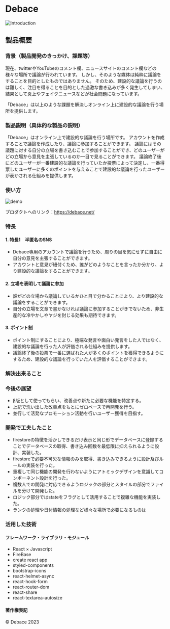 # Debace

![Introduction]()

## 製品概要
### 背景（製品開発のきっかけ、課題等）
現在、twitterやYouTubeのコメント欄、ニュースサイトのコメント欄などの様々な場所で議論が行われています。
しかし、そのような媒体は純粋に議論をすることを目的としたものではありません。
そのため、建設的な議論を行うのは難しく、注目を得ることを目的とした過激な書き込みが多く発生してしまい、結果として炎上やフェイクニュースなどが社会問題になっています。

「Debace」は以上のような課題を解決しオンライン上に建設的な議論を行う場所を提供します。


### 製品説明（具体的な製品の説明）
「Debace」はオンライン上で建設的な議論を行う場所です。
アカウントを作成することで議論を作成したり、議論に参加することができます。
議論にはその議題に対する自分の立場を書き込むことで参加することができ、どのユーザーがどの立場から意見を主張しているのか一目で見ることができます。
議論終了後にどのユーザーが一番建設的な議論を行っていたか投票によって決定し、一番得票したユーザーに多くのポイントを与えることで建設的な議論を行ったユーザーが表かされる仕組みを提供します。


### 使い方
![demo]()

  
プロダクトへのリンク：https://debace.net/

### 特長
#### 1. 特長1　半匿名のSNS
- Debace専用のアカウントで議論を行うため、周りの目を気にせずに自由に自分の意見を主張することができます。
- アカウントと意見が紐付くため、誰がどのようなことを言ったか分かり、より建設的な議論をすることができます。

#### 2. 立場を表明して議論に参加
- 誰がどの立場から議論しているかひと目で分かることにより、より建設的な議論をすることができます。
- 自分の立場を文章で書かなければ議論に参加することがきでないため、非生産的な冷やかしやヤジを封じる効果も期待できます。

#### 3. ポイント制
- ポイント制にすることにより、極端な発言や面白い発言をした人ではなく、建設的な議論を行った人が評価される仕組みを提供します。
- 議論終了後の投票で一番に選ばれた人が多くのポイントを獲得できるようにするため、建設的な議論を行っていた人を評価することができます。

### 解決出来ること


### 今後の展望
- β版として使ってもらい、改善点や新たに必要な機能を特定する。
- 上記で洗い出した改善点をもとにゼロベースで再開発を行う。
- 並行して活発なプロモーション活動を行いユーザー獲得を目指す。

### 開発で工夫したこと
- firestoreの特徴を活かしできるだけ表示と同じ形でデータベースに登録することでデータベースの取得、書き込み回数を最低限に抑えられるように設計、実装した。
- firestoreで必要不可欠な情報のみを取得、書き込みできるように設計及びルールの実装を行った。
- 重複して同じ機能の開発を行わないようにアトミックデザインを意識してコンポーネント設計を行った。
- 複数人での開発に対応できるようロジックの部分とスタイルの部分でファイルを分けて開発した。
- ロジック部分ではstateをフラグとして活用することで複雑な機能を実装した。
- ランクの処理や日付情報の処理など様々な場所で必要になるものは

### 活用した技術
#### フレームワーク・ライブラリ・モジュール
- React × Javascript
- FireBase 
- create react app
- styled-components
- bootstrap-icons
- react-helmet-async
- react-hook-form
- react-router-dom
- react-share
- react-textarea-autosize

#### 著作権表記
© Debace 2023
